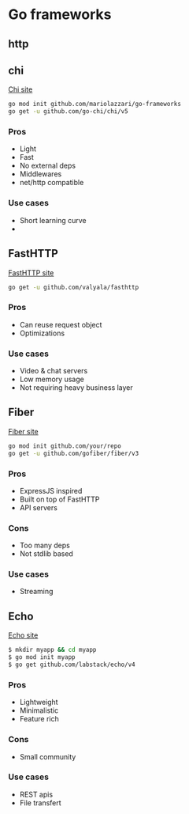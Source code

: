 # Go frameworks

## http

## chi

[Chi site](https://go-chi.io)

```sh
go mod init github.com/mariolazzari/go-frameworks
go get -u github.com/go-chi/chi/v5
```

### Pros

- Light
- Fast
- No external deps
- Middlewares
- net/http compatible

### Use cases

- Short learning curve
- 

## FastHTTP

[FastHTTP site](https://github.com/valyala/fasthttp)

```sh
go get -u github.com/valyala/fasthttp
```
### Pros

- Can reuse request object
- Optimizations

### Use cases

- Video & chat servers
- Low memory usage
- Not requiring heavy business layer

## Fiber 

[Fiber site](https://github.com/gofiber/fiber)

```sh
go mod init github.com/your/repo
go get -u github.com/gofiber/fiber/v3
```

### Pros

- ExpressJS inspired
- Built on top of FastHTTP
- API servers

### Cons

- Too many deps
- Not stdlib based

### Use cases

- Streaming

## Echo

[Echo site](https://echo.labstack.com/)

```sh
$ mkdir myapp && cd myapp
$ go mod init myapp
$ go get github.com/labstack/echo/v4
```

### Pros

- Lightweight
- Minimalistic
- Feature rich

### Cons

- Small community

### Use cases

- REST apis
- File transfert

